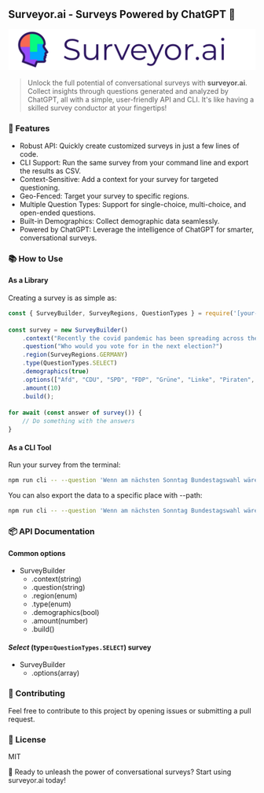 ## Surveyor.ai - Surveys Powered by ChatGPT 🚀

![Surveyor Banner](./assets/banner.png)

> Unlock the full potential of conversational surveys with __surveyor.ai__. Collect insights through questions generated and analyzed by ChatGPT, all with a simple, user-friendly API and CLI. It's like having a skilled survey conductor at your fingertips!

### 🌟 Features

- Robust API: Quickly create customized surveys in just a few lines of code.
- CLI Support: Run the same survey from your command line and export the results as CSV.
- Context-Sensitive: Add a context for your survey for targeted questioning.
- Geo-Fenced: Target your survey to specific regions.
- Multiple Question Types: Support for single-choice, multi-choice, and open-ended questions.
- Built-in Demographics: Collect demographic data seamlessly.
- Powered by ChatGPT: Leverage the intelligence of ChatGPT for smarter, conversational surveys.
  
### 📚 How to Use

#### As a Library

Creating a survey is as simple as:

```ts
const { SurveyBuilder, SurveyRegions, QuestionTypes } = require('[your-package-name]');

const survey = new SurveyBuilder()
    .context("Recently the covid pandemic has been spreading across the world.")
    .question("Who would you vote for in the next election?")
    .region(SurveyRegions.GERMANY)
    .type(QuestionTypes.SELECT)
    .demographics(true)
    .options(["Afd", "CDU", "SPD", "FDP", "Grüne", "Linke", "Piraten", "Sonstige"])
    .amount(10)
    .build();

for await (const answer of survey()) {
    // Do something with the answers
}
```

#### As a CLI Tool

Run your survey from the terminal:

```bash
npm run cli -- --question 'Wenn am nächsten Sonntag Bundestagswahl wäre, wen würden Sie wählen?' --type select --options 'CDU/CSU, SPD, Grüne, FPD, Die Linke, AfD, Sonstige' --amount 10
```

You can also export the data to a specific place with --path:

```bash
npm run cli -- --question 'Wenn am nächsten Sonntag Bundestagswahl wäre, wen würden Sie wählen?' --type select --options 'CDU/CSU, SPD, Grüne, FPD, Die Linke, AfD, Sonstige' --amount 10 --path ./path/to/export.csv
```

### 📦 API Documentation

#### Common options

- SurveyBuilder
  - .context(string)
  - .question(string)
  - .region(enum)
  - .type(enum)
  - .demographics(bool)
  - .amount(number)
  - .build()

#### *Select* (type=`QuestionTypes.SELECT`) survey

- SurveyBuilder
  - .options(array)

### 🤝 Contributing

Feel free to contribute to this project by opening issues or submitting a pull request.

### 📜 License

MIT

🚀 Ready to unleash the power of conversational surveys? Start using surveyor.ai today!

